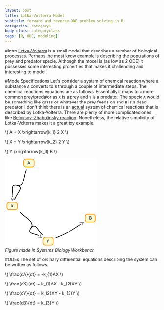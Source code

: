 ```yaml
---
layout: post
title: Lotka-Volterra Model
subtitle: forward and reverse ODE problem solving in R
categories: category1
body-class: categoryclass
tags: [R, ODE, modeling]
---
```


#Intro
[Lotka-Volterra](https://en.wikipedia.org/wiki/Lotka–Volterra_equations) is a small model that describes a number of biological processes. Perhaps the most know example is describing the populations of prey and predator specie. Although the model is (as low as 2 ODE) it possesses some interesting properties that makes it challending and interesting to model.

#Mode Specifications
Let's consider a system of chemical reaction where a substance `A` converts to `B` through a couple of intermediate steps. The chemical reactions equations are as follows. Essentially it maps to a more common prey/predator as `X` is a prey and `Y` is a predator. The specie `A` would be something like grass or whatever the prey feeds on and `B` is a dead predator. I don't think there is an <u>actual</u> system of chemical reactions that is described by Lotka-Volterra. There are plenty of more complicated ones like [Belousov–Zhabotinsky reaction](https://en.wikipedia.org/wiki/Belousov–Zhabotinsky_reaction). Nonetheless, the relative simplicity of Lotka-Volterra makes it a great toy example.

\\( A + X \\xrightarrow{k_1} 2 X \\)

\\( X + Y \\xrightarrow{k_2} 2 Y \\)

\\( Y \\xrightarrow{k_3} B \\)

<!-- can't control size this way
![img1](/blog/figs/2015-11-21-lotka_volterra/lv.png)
-->
<!-- this way has more handle on figure position and size
     Jekyll will look for it in
     http://localhost:4000/blog/figs/2015-11-21-lotka_volterra/lv.png
     Knitr, however does not compile the document.  I need to sort out 
     the paths. -->

<!-- http://localhost:4000/figs/2015-11-21-lotka_volterra/lv.png -->
<!-- http://localhost:4000/blog/figs/2015-11-21-lotka_volterra/lv.png --> 
<!-- http://vladpetyuk.github.io/blog/figs/2015-11-21-lotka_volterra/lv.png -->
<!-- http://localhost:4000/figs/2015-11-21-lotka_volterra/lv.png -->


<left>
<!-- <img src="/blog/figs/2015-11-21-lotka_volterra/lv.png" alt="None" width="300"> -->
<img src="../../blog/figs/2015-11-21-lotka_volterra/lv.png" alt="None" width="300">
<br>
<em>Figure made in Systems Biology Workbench</em>
</left>

#ODEs
The set of ordinary differential equations describing the system can be written as follows.

\\( \\frac{dA}{dt} = -k_{1}AX \\)

\\( \\frac{dX}{dt} = k\_{1}AX - k_{2}XY \\)

\\( \\frac{dY}{dt} = k\_{2}XY - k_{3}Y \\)

\\( \\frac{dB}{dt} = k_{3}Y \\)

